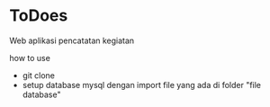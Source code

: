 # ToDoes
Web aplikasi pencatatan kegiatan 


how to use 
- git clone
- setup database mysql dengan import file yang ada di folder "file database"

